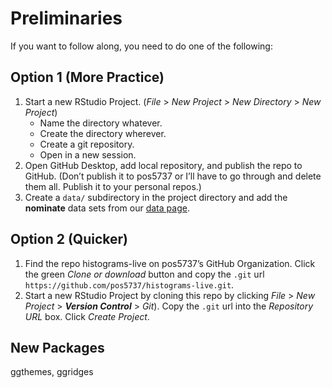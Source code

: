 Preliminaries
================

If you want to follow along, you need to do one of the following:

## Option 1 (More Practice)

1.  Start a new RStudio Project. (*File* \> *New Project* \> *New
    Directory* \> *New Project*)
      - Name the directory whatever.
      - Create the directory wherever.
      - Create a git repository.
      - Open in a new session.
2.  Open GitHub Desktop, add local repository, and publish the repo to
    GitHub. (Don’t publish it to pos5737 or I’ll have to go through and
    delete them all. Publish it to your personal repos.)
3.  Create a `data/` subdirectory in the project directory and add the
    **nominate** data sets from our [data
    page](https://pos5737.github.io/data.html).

## Option 2 (Quicker)

1.  Find the repo histograms-live on pos5737’s GitHub Organization.
    Click the green *Clone or download* button and copy the `.git` url
    `https://github.com/pos5737/histograms-live.git`.
2.  Start a new RStudio Project by cloning this repo by clicking *File*
    \> *New Project* \> ***Version Control*** \> *Git*). Copy the `.git`
    url into the *Repository URL* box. Click *Create Project*.

## New Packages

ggthemes, ggridges

